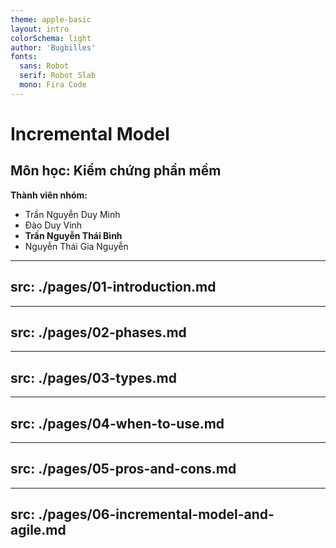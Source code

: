 ```yaml
---
theme: apple-basic
layout: intro
colorSchema: light
author: 'Bugbilles'
fonts:
  sans: Robot
  serif: Robot Slab
  mono: Fira Code
---
```

# Incremental Model

## Môn học: Kiểm chứng phần mềm

**Thành viên nhóm:**

- Trần Nguyễn Duy Minh
- Đào Duy Vinh
- **Trần Nguyễn Thái Bình**
- Nguyễn Thái Gia Nguyễn

---
src: ./pages/01-introduction.md
---

---
src: ./pages/02-phases.md
---

---
src: ./pages/03-types.md
---

---
src: ./pages/04-when-to-use.md
---

___
src: ./pages/05-pros-and-cons.md
---

---
src: ./pages/06-incremental-model-and-agile.md
---


